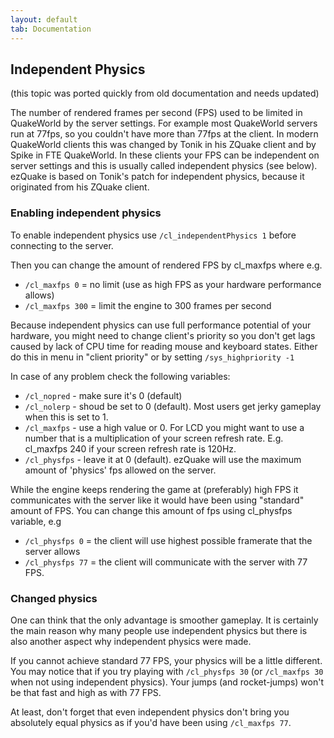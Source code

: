 ```yaml
---
layout: default
tab: Documentation
---
```


## Independent Physics

(this topic was ported quickly from old documentation and needs updated)

The number of rendered frames per second (FPS) used to be limited in QuakeWorld by the server settings.
For example most QuakeWorld servers run at 77fps, so you couldn't have more than 77fps at the client.
In modern QuakeWorld clients this was changed by Tonik in his ZQuake client and by Spike in FTE QuakeWorld. In these clients your FPS can be independent on server settings and this is usually called independent physics (see below).
ezQuake is based on Tonik's patch for independent physics, because it originated from his ZQuake client.

### Enabling independent physics

To enable independent physics use `/cl_independentPhysics 1` before connecting to the server.

Then you can change the amount of rendered FPS by cl_maxfps where e.g.
- `/cl_maxfps 0` = no limit (use as high FPS as your hardware performance allows)
- `/cl_maxfps 300` = limit the engine to 300 frames per second

Because independent physics can use full performance potential of your hardware, you might need to change client's priority so you don't get lags caused by lack of CPU time for reading mouse and keyboard states. Either do this in menu in "client priority" or by setting `/sys_highpriority -1`

In case of any problem check the following variables:

- `/cl_nopred` - make sure it's 0 (default)
- `/cl_nolerp` - shoud be set to 0 (default). Most users get jerky gameplay when this is set to 1.
- `/cl_maxfps` - use a high value or 0. For LCD you might want to use a number that is a multiplication of your screen refresh rate. E.g. cl_maxfps 240 if your screen refresh rate is 120Hz.
- `/cl_physfps` - leave it at 0 (default). ezQuake will use the maximum amount of 'physics' fps allowed on the server.

While the engine keeps rendering the game at (preferably) high FPS it communicates with the server like it would have been using "standard" amount of FPS. You can change this amount of fps using cl_physfps variable, e.g
- `/cl_physfps 0` = the client will use highest possible framerate that the server allows
- `/cl_physfps 77` = the client will communicate with the server with 77 FPS.

### Changed physics

One can think that the only advantage is smoother gameplay. It is certainly the main reason why many people use independent physics but there is also another aspect why independent physics were made.

If you cannot achieve standard 77 FPS, your physics will be a little different. You may notice that if you try playing with `/cl_physfps 30` (or `/cl_maxfps 30` when not using independent physics). Your jumps (and rocket-jumps) won't be that fast and high as with 77 FPS.

At least, don't forget that even independent physics don't bring you absolutely equal physics as if you'd have been using `/cl_maxfps 77`.
